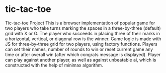 # tic-tac-toe
Tic-tac-toe Project
This is a browser implementation of popular game for two players who take turns marking the spaces in a three-by-three (default) grid with X or O. The player who succeeds in placing three of their marks in a horizontal, vertical, or diagonal row is the winner. 
Game logic is made with JS for three-by-three grid for two players, using factory functions. Players can set their names, number of rounds to win or reset current game any time or after overall win (after which congrats message is displayed).
Player can play against another player, as well as against unbeatable ai, which is constructed with the help of minimax algorithm.